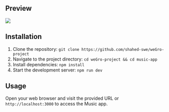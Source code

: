 ## Preview

![](https://i.imgur.com/bDbPNwe.png)

## Installation

1. Clone the repository: `git clone https://github.com/shahed-swe/weGro-project`
2. Navigate to the project directory: `cd weGro-project && cd music-app`
3. Install dependencies: `npm install`
4. Start the development server: `npm run dev`

## Usage

Open your web browser and visit the provided URL or `http://localhost:3000` to access the Music app.
